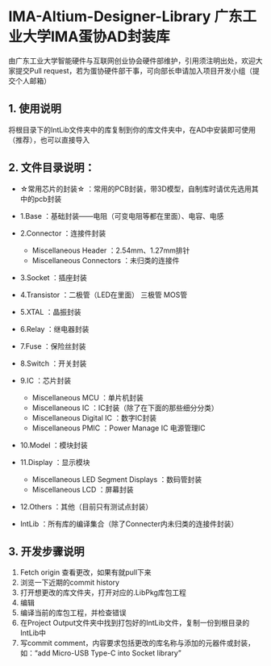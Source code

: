 # IMA-Altium-Designer-Library 广东工业大学IMA蛋协AD封装库

由广东工业大学智能硬件与互联网创业协会硬件部维护，引用须注明出处，欢迎大家提交Pull request，若为蛋协硬件部干事，可向部长申请加入项目开发小组（提交个人邮箱）

## 1. 使用说明
将根目录下的IntLib文件夹中的库复制到你的库文件夹中，在AD中安装即可使用（推荐），也可以直接导入


## 2. 文件目录说明：

- ☆常用芯片的封装☆ ：常用的PCB封装，带3D模型，自制库时请优先选用其中的pcb封装

- 1.Base ：基础封装——电阻（可变电阻等都在里面）、电容、电感

- 2.Connector ：连接件封装
    - Miscellaneous Header ：2.54mm、1.27mm排针
    - Miscellaneous Connectors ：未归类的连接件

- 3.Socket ：插座封装

- 4.Transistor ：二极管（LED在里面） 三极管 MOS管

- 5.XTAL ：晶振封装

- 6.Relay ：继电器封装

- 7.Fuse ：保险丝封装

- 8.Switch ：开关封装

- 9.IC ：芯片封装
    - Miscellaneous MCU ：单片机封装
    - Miscellaneous IC ：IC封装（除了在下面的那些细分分类）
    - Miscellaneous Digital IC ：数字IC封装
    - Miscellaneous PMIC ：Power Manage IC 电源管理IC

- 10.Model ：模块封装

- 11.Display ：显示模块
    - Miscellaneous LED Segment Displays ：数码管封装
    - Miscellaneous LCD ：屏幕封装

- 12.Others ：其他（目前只有测试点封装）

- IntLib ：所有库的编译集合（除了Connecter内未归类的连接件封装）

## 3. 开发步骤说明

1. Fetch origin 查看更改，如果有就pull下来
2. 浏览一下近期的commit history
3. 打开想更改的库文件夹，打开对应的.LibPkg库包工程
4. 编辑
5. 编译当前的库包工程，并检查错误
6. 在Project Output文件夹中找到打包好的IntLib文件，复制一份到根目录的IntLib中
7. 写commit comment，内容要求包括更改的库名称与添加的元器件或封装，如：“add Micro-USB Type-C into Socket library”